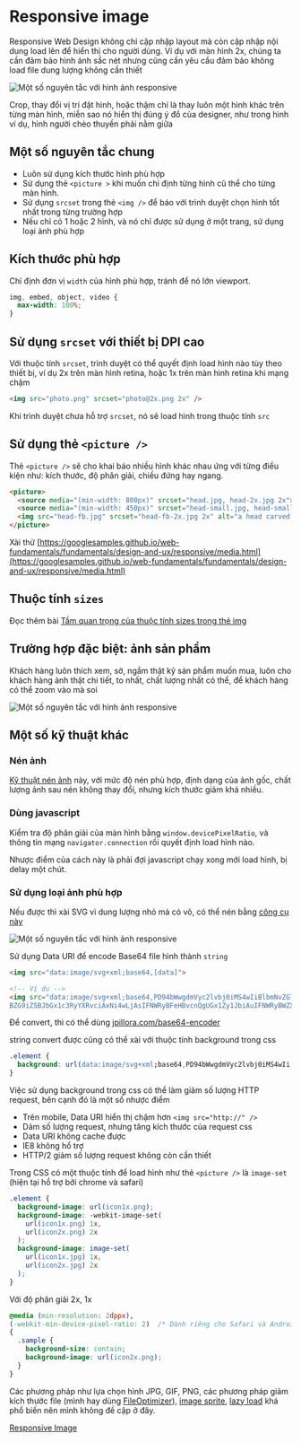 # Responsive image

Responsive Web Design không chỉ cập nhập layout mà còn cập nhập nội dung load lên để hiển thị cho người dùng. Ví dụ với màn hình 2x, chúng ta cần đảm bảo hình ảnh sắc nét nhưng cũng cần yêu cầu đảm bảo không load file dung lượng không cần thiết

![Một số nguyên tắc với hình ảnh responsive](https://developers.google.com/web/fundamentals/design-and-ux/responsive/img/art-direction.png)

Crop, thay đổi vị trí đặt hình, hoặc thậm chí là thay luôn một hình khác trên từng màn hình, miễn sao nó hiển thị đúng ý đồ của designer, như trong hình ví dụ, hình người chèo thuyền phải nằm giữa

## Một số nguyên tắc chung

- Luôn sử dụng kích thước hình phù hợp
- Sử dụng thẻ `<picture >` khi muốn chỉ định từng hình cũ thể cho từng màn hình.
- Sử dụng `srcset` trong thẻ `<img />` để báo với trình duyệt chọn hình tốt nhất trong từng trường hợp
- Nếu chỉ có 1 hoặc 2 hình, và nó chỉ được sử dụng ở một trang, sử dụng loại ảnh phù hợp

## Kích thước phù hợp

Chỉ định đơn vị `width` của hình phù hợp, tránh để nó lớn viewport.

```css
img, embed, object, video {
  max-width: 100%;
}
```

## Sử dụng `srcset` với thiết bị DPI cao

Với thuộc tính `srcset`, trình duyệt có thể quyết định load hình nào tùy theo thiết bị, ví dụ 2x trên màn hình retina, hoặc 1x trên màn hình retina khi mạng chậm

```html
<img src="photo.png" srcset="photo@2x.png 2x" />
```

Khi trình duyệt chưa hỗ trợ `srcset`, nó sẽ load hình trong thuộc tính `src`

## Sử dụng thẻ `<picture />`

Thẻ `<picture />` sẽ cho khai báo nhiều hình khác nhau ứng với từng điều kiện như: kích thước, độ phân giải, chiều đứng hay ngang.

```html
<picture>
  <source media="(min-width: 800px)" srcset="head.jpg, head-2x.jpg 2x">
  <source media="(min-width: 450px)" srcset="head-small.jpg, head-small-2x.jpg 2x">
  <img src="head-fb.jpg" srcset="head-fb-2x.jpg 2x" alt="a head carved out of wood">
</picture>
```

Xài thử [https://googlesamples.github.io/web-fundamentals/fundamentals/design-and-ux/responsive/media.html](https://googlesamples.github.io/web-fundamentals/fundamentals/design-and-ux/responsive/media.html)

## Thuộc tính `sizes`

Đọc thêm bài [Tầm quan trọng của thuộc tính sizes trong thẻ img](http://vuilaptrinh.com/2018-07-30-huong-dan-tam-quan-trong-cua-thuoc-tinh-sizes-trong-the-img)

## Trường hợp đặc biệt: ảnh sản phẩm

Khách hàng luôn thích xem, sờ, ngắm thật kỹ sản phẩm muốn mua, luôn cho khách hàng ảnh thật chi tiết, to nhất, chất lượng nhất có thể, để khách hàng có thể zoom vào mà soi

![Một số nguyên tắc với hình ảnh responsive](https://developers.google.com/web/fundamentals/design-and-ux/responsive/img/sw-make-images-expandable-good.png)


## Một số kỹ thuật khác

### Nén ảnh

<a href="https://www.html5rocks.com/en/mobile/high-dpi/#toc-tech-overview" rel="noopener noreferrer">Kỹ thuật nén ảnh</a> này, với mức độ nén phù hợp, định dạng của ảnh gốc, chất lượng ảnh sau nén không thay đổi, nhưng kích thước giảm khá nhiều.

### Dùng javascript

Kiểm tra độ phân giải của màn hình bằng `window.devicePixelRatio`, và thông tin mạng `navigator.connection` rồi quyết định load hình nào.

Nhược điểm của cách này là phải đợi javascript chạy xong mới load hình, bị delay một chút.

### Sử dụng loại ảnh phù hợp

Nếu được thì xài SVG vì dung lượng nhỏ mà có võ, có thể nén bằng <a rel="noopener noreferrer" target="_blank" href="https://www.sarasoueidan.com/blog/svgo-tools/">công cụ này</a>

![Một số nguyên tắc với hình ảnh responsive](https://developers.google.com/web/fundamentals/design-and-ux/responsive/img/html5.svg)

Sử dụng Data URI để encode Base64 file hình thành `string`

```html
<img src="data:image/svg+xml;base64,[data]">

<!-- Ví dụ -->
<img src="data:image/svg+xml;base64,PD94bWwgdmVyc2lvbj0iMS4wIiBlbmNvZGluZz0idXRmLTgiPz4NCjwhLS0gR2VuZXJhdG9yOiB
BZG9iZSBJbGx1c3RyYXRvciAxNi4wLjAsIFNWRyBFeHBvcnQgUGx1Zy1JbiAuIFNWRyBWZXJzaW ...">
```

Để convert, thì có thể dùng [jpillora.com/base64-encoder](http://jpillora.com/base64-encoder/)

string convert được cũng có thể xài với thuộc tính background trong css

```css
.element {
  background: url(data:image/svg+xml;base64,PD94bWwgdmVyc2lvbj0iMS4wIi...);
}
```

Việc sử dụng background trong css có thể làm giảm số lượng HTTP request, bên cạnh đó là một số nhược điểm

- Trên mobile, Data URI hiển thị chậm hơn `<img src="http://" />`
- Dảm số lượng request, nhưng tăng kích thước của request css
- Data URI không cache được
- IE8 không hổ trợ
- HTTP/2 giảm số lượng request không còn cần thiết

Trong CSS có một thuộc tính để load hình như thẻ `<picture />` là `image-set` (hiện tại hổ trợ bởi chrome và safari)

```css
.element {
  background-image: url(icon1x.png);
  background-image: -webkit-image-set(
    url(icon1x.png) 1x,
    url(icon2x.png) 2x
  );
  background-image: image-set(
    url(icon1x.jpg) 1x,
    url(icon2x.jpg) 2x
  );
}
```

Với độ phân giải 2x, 1x

```css
@media (min-resolution: 2dppx),
(-webkit-min-device-pixel-ratio: 2)  /* Dành riêng cho Safari và Android */
{
  .sample {
    background-size: contain;
    background-image: url(icon2x.png);
  }
}
```

Các phương pháp như lựa chọn hình JPG, GIF, PNG, các phương pháp giảm kích thước file (mình hay dùng [FileOptimizer](https://nikkhokkho.sourceforge.io/static.php?page=FileOptimizer)), [image sprite](https://www.w3schools.com/css/css_image_sprites.asp), [lazy load](https://css-tricks.com/native-lazy-loading/) khá phổ biến nên mình không đề cập ở đây.

[Responsive Image](https://developers.google.com/web/fundamentals/design-and-ux/responsive/images)

